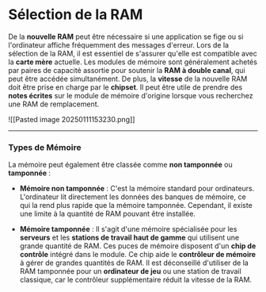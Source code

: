 
# Sélection de la RAM

De la **nouvelle RAM** peut être nécessaire si une application se fige ou si l'ordinateur affiche fréquemment des messages d'erreur. Lors de la sélection de la RAM, il est essentiel de s'assurer qu'elle est compatible avec la **carte mère** actuelle. Les modules de mémoire sont généralement achetés par paires de capacité assortie pour soutenir la **RAM à double canal**, qui peut être accédée simultanément. De plus, la **vitesse** de la nouvelle RAM doit être prise en charge par le **chipset**. Il peut être utile de prendre des **notes écrites** sur le module de mémoire d'origine lorsque vous recherchez une RAM de remplacement.

![[Pasted image 20250111153230.png]]


----


### Types de Mémoire

La mémoire peut également être classée comme **non tamponnée** ou **tamponnée** :

- **Mémoire non tamponnée** : C'est la mémoire standard pour ordinateurs. L'ordinateur lit directement les données des banques de mémoire, ce qui la rend plus rapide que la mémoire tamponnée. Cependant, il existe une limite à la quantité de RAM pouvant être installée.
    
- **Mémoire tamponnée** : Il s'agit d'une mémoire spécialisée pour les **serveurs** et les **stations de travail haut de gamme** qui utilisent une grande quantité de RAM. Ces puces de mémoire disposent d'un **chip de contrôle** intégré dans le module. Ce chip aide le **contrôleur de mémoire** à gérer de grandes quantités de RAM. Il est déconseillé d'utiliser de la RAM tamponnée pour un **ordinateur de jeu** ou une station de travail classique, car le contrôleur supplémentaire réduit la vitesse de la RAM.
    
